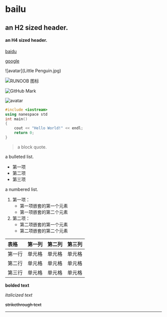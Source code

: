 # bailu
## an H2 sized header.
#### an H4 sized header.

[baidu](http://www.baidu.com/)

[google](http://www.google.com/)

![avatar](Little Penguin.jpg)

![RUNOOB 图标](http://static.runoob.com/images/runoob-logo.png)

![GitHub Mark](http://github.global.ssl.fastly.net/images/modules/logos_page/GitHub-Mark.png "GitHub Mark")

![avatar](http://baidu.com/pic/doge.png)

```c++
#include <iostream>
using nanespace std
int main()
{
    cout << "Hello World!" << endl;
    return 0;
}
```

> a block quote.

a bulleted list.
* 第一项
* 第二项
* 第三项

a numbered list.
1. 第一项：
    - 第一项嵌套的第一个元素
    - 第一项嵌套的第二个元素
2. 第二项：
    - 第二项嵌套的第一个元素
    - 第二项嵌套的第二个元素

| 表格 | 第一列 | 第二列 | 第三列|
| :-----| :----:| :----: | :----: |
| 第一行 | 单元格 | 单元格 | 单元格 |
| 第二行 | 单元格 | 单元格 | 单元格 |
| 第三行 | 单元格 | 单元格 | 单元格 |

**bolded text**

*italicized text*

~~strikethrough text~~

***
